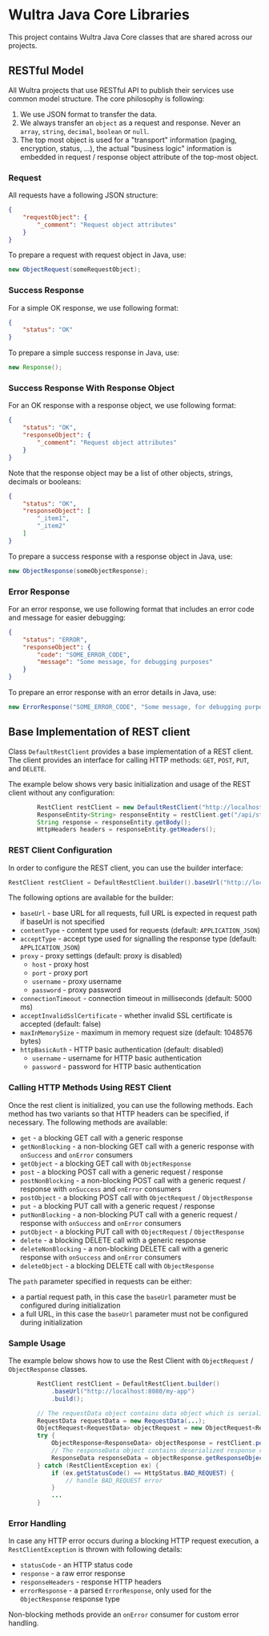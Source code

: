 # Wultra Java Core Libraries

This project contains Wultra Java Core classes that are shared across our projects.

## RESTful Model

All Wultra projects that use RESTful API to publish their services use common model structure. The core philosophy is following:

1) We use JSON format to transfer the data.
2) We always transfer an `object` as a request and response. Never an `array`, `string`, `decimal`, `boolean` or `null`.
3) The top most object is used for a "transport" information (paging, encryption, status, ...), the actual "business logic" information is embedded in request / response object attribute of the top-most object.

### Request

All requests have a following JSON structure:

```json
{
    "requestObject": {
        "_comment": "Request object attributes"
    }
}
```

To prepare a request with request object in Java, use:

```java
new ObjectRequest(someRequestObject);
```

### Success Response

For a simple OK response, we use following format:

```json
{
    "status": "OK"
}
```

To prepare a simple success response in Java, use:

```java
new Response();
```

### Success Response With Response Object

For an OK response with a response object, we use following format:

```json
{
    "status": "OK",
    "responseObject": {
        "_comment": "Request object attributes"
    }
}
```

Note that the response object may be a list of other objects, strings, decimals or booleans:

```json
{
    "status": "OK",
    "responseObject": [
        "_item1",
        "_item2"
    ]
}
```

To prepare a success response with a response object in Java, use:

```java
new ObjectResponse(someObjectResponse);
```

### Error Response

For an error response, we use following format that includes an error code and message for easier debugging:

```json
{
    "status": "ERROR",
    "responseObject": {
        "code": "SOME_ERROR_CODE",
        "message": "Some message, for debugging purposes"
    }
}
```

To prepare an error response with an error details in Java, use:

```java
new ErrorResponse("SOME_ERROR_CODE", "Some message, for debugging purposes");
```

## Base Implementation of REST client

Class `DefaultRestClient` provides a base implementation of a REST client. The client provides an interface for calling HTTP methods: `GET`, `POST`, `PUT`, and `DELETE`.

The example below shows very basic initialization and usage of the REST client without any configuration:

```java
        RestClient restClient = new DefaultRestClient("http://localhost");
        ResponseEntity<String> responseEntity = restClient.get("/api/status", new ParameterizedTypeReference<String>() {});
        String response = responseEntity.getBody();
        HttpHeaders headers = responseEntity.getHeaders();
```

### REST Client Configuration
In order to configure the REST client, you can use the builder interface:

```java
RestClient restClient = DefaultRestClient.builder().baseUrl("http://localhost").build();
```

The following options are available for the builder:

- `baseUrl` - base URL for all requests, full URL is expected in request path if baseUrl is not specified
- `contentType` - content type used for requests (default: `APPLICATION_JSON`)
- `acceptType` - accept type used for signalling the response type (default: `APPLICATION_JSON`)
- `proxy` - proxy settings (default: proxy is disabled)
  - `host` - proxy host
  - `port` - proxy port
  - `username` - proxy username
  - `password` - proxy password
- `connectionTimeout` - connection timeout in milliseconds (default: 5000 ms)
- `acceptInvalidSslCertificate` - whether invalid SSL certificate is accepted (default: false)
- `maxInMemorySize` - maximum in memory request size (default: 1048576 bytes)
- `httpBasicAuth` - HTTP basic authentication (default: disabled)
  - `username` - username for HTTP basic authentication
  - `password` - password for HTTP basic authentication

### Calling HTTP Methods Using REST Client

Once the rest client is initialized, you can use the following methods. Each method has two variants so that HTTP headers can be specified, if necessary. The following methods are available:

- `get` - a blocking GET call with a generic response
- `getNonBlocking` - a non-blocking GET call with a generic response with `onSuccess` and `onError` consumers
- `getObject` - a blocking GET call with `ObjectResponse`
- `post` - a blocking POST call with a generic request / response
- `postNonBlocking` - a non-blocking POST call with a generic request / response with `onSuccess` and `onError` consumers
- `postObject` - a blocking POST call with `ObjectRequest` / `ObjectResponse`
- `put` - a blocking PUT call with a generic request / response
- `putNonBlocking` - a non-blocking PUT call with a generic request / response with `onSuccess` and `onError` consumers
- `putObject` - a blocking PUT call with `ObjectRequest` / `ObjectResponse`
- `delete` - a blocking DELETE call with a generic response
- `deleteNonBlocking` - a non-blocking DELETE call with a generic response with `onSuccess` and `onError` consumers
- `deleteObject` - a blocking DELETE call with `ObjectResponse`

The `path` parameter specified in requests can be either:

- a partial request path, in this case the `baseUrl` parameter must be configured during initialization
- a full URL, in this case the `baseUrl` parameter must not be configured during initialization

### Sample Usage

The example below shows how to use the Rest Client with `ObjectRequest` / `ObjectResponse` classes.

```java
        RestClient restClient = DefaultRestClient.builder()
            .baseUrl("http://localhost:8080/my-app")
            .build();

        // The requestData object contains data object which is serialized and sent to the server
        RequestData requestData = new RequestData(...);
        ObjectRequest<RequestData> objectRequest = new ObjectRequest<RequestData>(requestData);
        try {
            ObjectResponse<ResponseData> objectResponse = restClient.postObject("/api/endpoint", objectRequest, ResponseData.class);
            // The responseData object contains deserialized response received from the server
            ResponseData responseData = objectResponse.getResponseObject();
        } catch (RestClientException ex) {
            if (ex.getStatusCode() == HttpStatus.BAD_REQUEST) {
                // handle BAD_REQUEST error
            }
            ...
        }
```

### Error Handling

In case any HTTP error occurs during a blocking HTTP request execution, a `RestClientException` is thrown with following details:

- `statusCode` - an HTTP status code
- `response` - a raw error response
- `responseHeaders` - response HTTP headers
- `errorResponse` - a parsed `ErrorResponse`, only used for the `ObjectResponse` response type

Non-blocking methods provide an `onError` consumer for custom error handling.